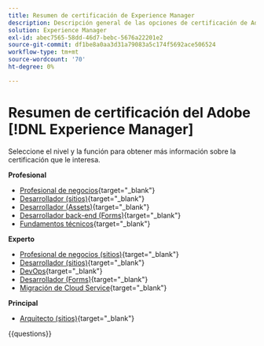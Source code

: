 ```yaml
---
title: Resumen de certificación de Experience Manager
description: Descripción general de las opciones de certificación de Adobe Experience Manager
solution: Experience Manager
exl-id: abec7565-58dd-46d7-bebc-5676a22201e2
source-git-commit: df1be8a0aa3d31a79083a5c174f5692ace506524
workflow-type: tm+mt
source-wordcount: '70'
ht-degree: 0%

---
```


# Resumen de certificación del Adobe [!DNL Experience Manager]

Seleccione el nivel y la función para obtener más información sobre la certificación que le interesa.

**Profesional**

* [Profesional de negocios](https://certification.adobe.com/certification/experience-manager-business-practitioner-professional){target="_blank"} <!--AD0-E126-->
* [Desarrollador (sitios)](https://certification.adobe.com/certification/sites-developer-professional){target="_blank"} <!--AD0-E123-->
* [Desarrollador (Assets)](https://certification.adobe.com/certification/assets-developer-professional){target="_blank"} <!--AD0-E129-->
* [Desarrollador back-end (Forms)](https://certification.adobe.com/certification/backend-developer-professional){target="_blank"} <!--AD0-E127-->
* [Fundamentos técnicos](https://certification.adobe.com/certification/technical-foundations-professional){target="_blank"} <!--AD0-E132-->

**Experto**

* [Profesional de negocios (sitios)](https://certification.adobe.com/certification/sites-business-practitioner-expert){target="_blank"} <!--AD0-E121-->
* [Desarrollador (sitios)](https://certification.adobe.com/certification/sites-developer-expert){target="_blank"} <!--AD0-E134-->
* [DevOps](https://certification.adobe.com/certification/aem-devops-engineer-expert){target="_blank"} <!--AD0-E124-->
* [Desarrollador (Forms)](https://certification.adobe.com/certification/aem-forms-developer-expert){target="_blank"} <!--AD0-E125-->
* [Migración de Cloud Service](https://certification.adobe.com/certification/cloud-service-migration-expert){target="_blank"} <!--AD0-E136-->

**Principal**

* [Arquitecto (sitios)](https://certification.adobe.com/certification/sites-architect-master){target="_blank"} <!--AD0-E117-->

{{questions}}
